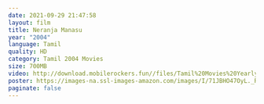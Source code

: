 ```yaml
---
date: 2021-09-29 21:47:58
layout: film
title: Neranja Manasu
year: "2004"
language: Tamil
quality: HD
category: Tamil 2004 Movies
size: 700MB
video: http://download.mobilerockers.fun//files/Tamil%20Movies%20Yearly%20Collections/Tamil%202004%20Collections/Neranja%20Manasu%20(2004)/Neranja%20Manasu%20(2004)%20Full%20Movies/Neranja%20Manasu%20(2004)%20HDRip/Neranja%20Manasu%20(2004)%20HDRip%20Single%20Part.mp4
poster: https://images-na.ssl-images-amazon.com/images/I/71JBHO47OyL._RI_.jpg
paginate: false
---
```

